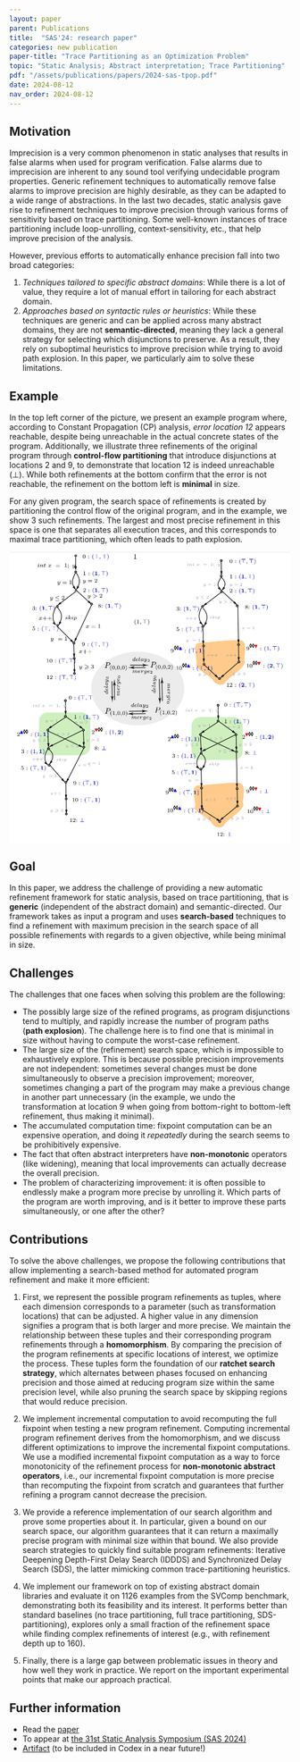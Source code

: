 ```yaml
---
layout: paper
parent: Publications
title:  "SAS'24: research paper"
categories: new publication
paper-title: "Trace Partitioning as an Optimization Problem"
topic: "Static Analysis; Abstract interpretation; Trace Partitioning"
pdf: "/assets/publications/papers/2024-sas-tpop.pdf"
date: 2024-08-12
nav_order: 2024-08-12
---
```


## Motivation

Imprecision is a very common phenomenon in static analyses that results in false alarms when used for program verification. False alarms due to imprecision are inherent to any sound tool verifying undecidable program properties. Generic refinement techniques to automatically remove false alarms to improve precision are highly desirable, as they can be adapted to a wide range of abstractions. In the last two decades, static analysis gave rise to refinement techniques to improve precision through various forms of sensitivity based on trace partitioning. Some well-known instances of trace partitioning include loop-unrolling, context-sensitivity, etc., that help improve precision of the analysis.

However, previous efforts to automatically enhance precision fall into two broad categories:

1. *Techniques tailored to specific abstract domains*: While there is a lot of value, they require a lot of manual effort in tailoring for each abstract domain.
2. *Approaches based on syntactic rules or heuristics*: While these techniques are generic and can be applied across many abstract domains, they are not **semantic-directed**, meaning they lack a general strategy for selecting which disjunctions to preserve. As a result, they rely on suboptimal heuristics to improve precision while trying to avoid path explosion. In this paper, we particularly aim to solve these limitations.

## Example

In the top left corner of the picture, we present an example program where, according to Constant Propagation (CP) analysis, *error location 12* appears reachable, despite being unreachable in the actual concrete states of the program. Additionally, we illustrate three refinements of the original program through **control-flow partitioning** that introduce disjunctions at locations 2 and 9, to demonstrate that location 12 is indeed unreachable (⊥). While both refinements at the bottom confirm that the error is not reachable, the refinement on the bottom left is **minimal** in size.

For any given program, the search space of refinements is created by partitioning the control flow of the original program, and in the example, we show 3 such refinements. The largest and most precise refinement in this space is one that separates all execution traces, and this corresponds to maximal trace partitioning, which often leads to path explosion.

<img src="/assets/publications/imgs/2024-sas-example-tpop.png"
style="width:700px; display:block; margin-left:auto; margin-right:auto">

## Goal

In this paper, we address the challenge of providing a new automatic refinement framework for static analysis, based on trace partitioning, that is **generic** (independent of the abstract domain) and semantic-directed. Our framework takes as input a program and uses **search-based** techniques to find a refinement with maximum precision in the search space of all possible refinements with regards to a given objective, while being minimal in size.

## Challenges

The challenges that one faces when solving this problem are the following:

- The possibly large size of the refined programs, as program disjunctions tend to multiply, and rapidly increase the number of program paths (**path explosion**). The challenge here is to find one that is minimal in size without having to compute the worst-case refinement.
- The large size of the (refinement) search space, which is impossible to exhaustively explore. This is because possible precision improvements are not independent: sometimes several changes must be done simultaneously to observe a precision improvement; moreover, sometimes changing a part of the program may make a previous change in another part unnecessary (in the example, we undo the transformation at location 9 when going from bottom-right to bottom-left refinement, thus making it minimal).
- The accumulated computation time: fixpoint computation can be an expensive operation, and doing it *repeatedly* during the search seems to be prohibitively expensive.
- The fact that often abstract interpreters have **non-monotonic** operators (like widening), meaning that local improvements can actually decrease the overall precision.
- The problem of characterizing improvement: it is often possible to endlessly make a program more precise by unrolling it. Which parts of the program are worth improving, and is it better to improve these parts simultaneously, or one after the other?

## Contributions

To solve the above challenges, we propose the following contributions that allow implementing a search-based method for automated program refinement and make it more efficient:

1. First, we represent the possible program refinements as tuples, where each dimension corresponds to a parameter (such as transformation locations) that can be adjusted. A higher value in any dimension signifies a program that is both larger and more precise. We maintain the relationship between these tuples and their corresponding program refinements through a **homomorphism**. By comparing the precision of the program refinements at specific locations of interest, we optimize the process. These tuples form the foundation of our **ratchet search strategy**, which alternates between phases focused on enhancing precision and those aimed at reducing program size within the same precision level, while also pruning the search space by skipping regions that would reduce precision.

2. We implement incremental computation to avoid recomputing the full fixpoint when testing a new program refinement. Computing incremental program refinement derives from the homomorphism, and we discuss different optimizations to improve the incremental fixpoint computations. We use a modified incremental fixpoint computation as a way to force monotonicity of the refinement process for **non-monotonic abstract operators**, i.e., our incremental fixpoint computation is more precise than recomputing the fixpoint from scratch and guarantees that further refining a program cannot decrease the precision.

3. We provide a reference implementation of our search algorithm and prove some properties about it. In particular, given a bound on our search space, our algorithm guarantees that it can return a maximally precise program with minimal size within that bound. We also provide search strategies to quickly find suitable program refinements: Iterative Deepening Depth-First Delay Search (IDDDS) and Synchronized Delay Search (SDS), the latter mimicking common trace-partitioning heuristics.

4. We implement our framework on top of existing abstract domain libraries and evaluate it on 1126 examples from the SVComp benchmark, demonstrating both its feasibility and its interest. It performs better than standard baselines (no trace partitioning, full trace partitioning, SDS-partitioning), explores only a small fraction of the refinement space while finding complex refinements of interest (e.g., with refinement depth up to 160).

5. Finally, there is a large gap between problematic issues in theory and how well they work in practice. We report on the important experimental points that make our approach practical.



## Further information

* Read the [paper](/assets/publications/pdfs/2024-sas-tpop.pdf)
* To appear at [the 31st Static Analysis Symposium (SAS 2024)](https://2024.splashcon.org/home/sas-2024) 
* [Artifact](https://zenodo.org/records/13308605) (to be included in Codex in a near future!)

